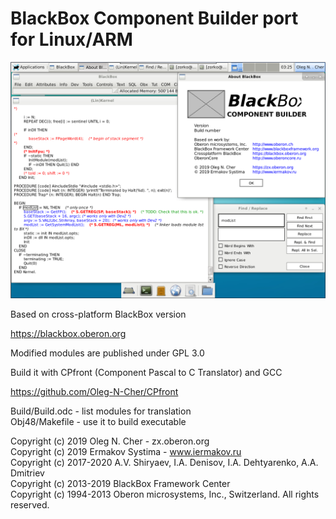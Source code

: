 BlackBox Component Builder port for Linux/ARM
=============================================

![](armBox.png)

Based on cross-platform BlackBox version

  https://blackbox.oberon.org

Modified modules are published under GPL 3.0


Build it with CPfront (Component Pascal to C Translator) and GCC

  https://github.com/Oleg-N-Cher/CPfront

  Build/Build.odc - list modules for translation  
  Obj48/Makefile  - use it to build executable


Copyright (c) 2019 Oleg N. Cher - zx.oberon.org  
Copyright (c) 2019 Ermakov Systima - www.iermakov.ru  
Copyright (c) 2017-2020 A.V. Shiryaev, I.A. Denisov, I.A. Dehtyarenko, A.A. Dmitriev  
Copyright (c) 2013-2019 BlackBox Framework Center  
Copyright (c) 1994-2013 Oberon microsystems, Inc., Switzerland. All rights reserved.  
